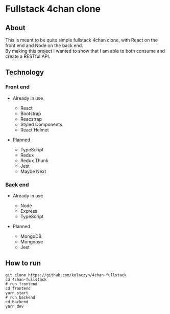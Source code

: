 # Fullstack 4chan clone

## About

This is meant to be quite simple fullstack 4chan clone, with React on the front end and Node on the back end.  
By making this project I wanted to show that I am able to both consume and create a RESTful API.

## Technology

### Front end

- Already in use
  * React
  * Bootstrap
  * Reacstrap
  * Styled Components
  * React Helmet

- Planned
  * TypeScript
  * Redux
  * Redux Thunk
  * Jest
  * Maybe Next

### Back end

- Already in use
  * Node
  * Express
  * TypeScript

- Planned
  * MongoDB
  * Mongoose
  * Jest

## How to run

```
git clone https://github.com/kolaczyn/4chan-fullstack
cd 4chan-fullstack
# run frontend
cd frontend
yarn start
# run backend
cd backend
yarn dev
```
